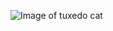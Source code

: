 ![Image of tuxedo cat](https://www.thesprucepets.com/thmb/wgcBi8uWQvCqrxYpyLMvT5XuUBg=/960x0/filters:no_upscale():max_bytes(150000):strip_icc():format(webp)/tuxedo-cat-916335_1920-5b4f727946e0fb00376619f6.jpg)
